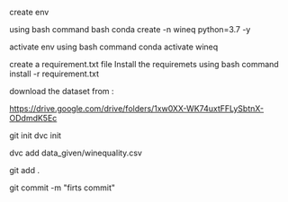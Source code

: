 create env

using bash command bash
conda create -n wineq python=3.7 -y

activate env
using bash command 
conda activate wineq

create a requirement.txt file
Install the requiremets
using bash command
install -r requirement.txt

download the dataset from :

https://drive.google.com/drive/folders/1xw0XX-WK74uxtFFLySbtnX-ODdmdK5Ec

git init
dvc init

dvc add data_given/winequality.csv

git add .

git commit -m "firts commit"
